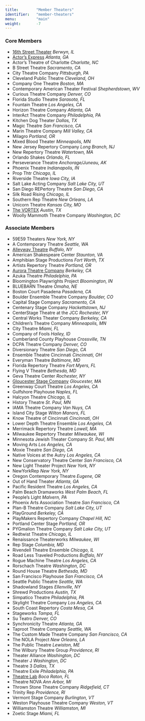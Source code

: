 ```yaml
---
title:        "Member Theaters"
identifier:   "member-theaters"
menu:         "main"
weight:       -7
---
```



### Core Members

- [16th Street Theater](http://wp.16thstreettheater.org/) *Berwyn, IL*
- [Actor’s Express](http://www.actors-express.com/) *Atlanta, GA*
- Actor’s Theatre of Charlotte *Charlotte, NC*
- B Street Theatre *Sacramento, CA*
- City Theatre Company *Pittsburgh, PA*
- Cleveland Public Theatre *Cleveland, OH*
- Company One Theatre *Boston, MA*
- Contemporary American Theater Festival *Shepherdstown, WV*
- Curious Theatre Company *Denver, CO*
- Florida Studio Theatre *Sarasota, FL*
- Fountain Theatre *Los Angeles, CA*
- Horizon Theatre Company *Atlanta, GA*
- InterAct Theatre Company *Philadelphia, PA*
- Kitchen Dog Theater *Dallas, TX*
- Magic Theatre *San Francisco, CA*
- Marin Theatre Company *Mill Valley, CA*
- Milagro *Portland, OR*
- Mixed Blood Theater *Minneapolis, MN*
- New Jersey Repertory Company *Long Branch, NJ*
- New Repertory Theatre *Watertown, MA*
- Orlando Shakes *Orlando, FL*
- Perseverance Theatre *Anchorage/Juneau, AK*
- Phoenix Theatre *Indianapolis, IN*
- Prop Thtr *Chicago, IL*
- Riverside Theatre *Iowa City, IA*
- Salt Lake Acting Company *Salt Lake City, UT*
- San Diego REPertory Theatre *San Diego, CA*
- Silk Road Rising *Chicago, IL*
- Southern Rep Theatre *New Orleans, LA*
- Unicorn Theatre *Kansas City, MO*
- [The VORTEX](http://vortexrep.org/) *Austin, TX*
- Woolly Mammoth Theatre Company *Washington, DC*


### Associate Members

- 59E59 Theaters *New York, NY*
- A Contemporary Theatre *Seattle, WA*
- [Alleyway Theatre](http://alleyway.com/) *Buffalo, NY*
- American Shakespeare Center *Staunton, VA*
- Amphibian Stage Productions *Fort Worth, TX*
- Artists Repertory Theatre *Portland, OR*
- [Aurora Theatre Company](https://www.auroratheatre.org/) *Berkeley, CA*
- Azuka Theatre *Philadelphia, PA*
- Bloomington Playwrights Project *Bloomington, IN*
- BLUEBARN Theatre *Omaha, NE*
- Boston Court Pasadena *Pasadena, CA*
- Boulder Ensemble Theatre Company *Boulder, CO*
- Capital Stage Company *Sacramento, CA*
- Centenary Stage Company *Hackettstown, NJ*
- CenterStage Theatre at the JCC *Rochester, NY*
- Central Works Theater Company *Berkeley, CA*
- Children’s Theatre Company *Minneapolis, MN*
- City Theatre *Miami, FL*
- Company of Fools *Hailey, ID*
- Cumberland County Playhouse *Crossville, TN*
- DCPA Theatre Company *Denver, CO*
- Diversionary Theatre *San Diego, CA*
- Ensemble Theatre Cincinnati *Cincinnati, OH*
- Everyman Theatre *Baltimore, MD*
- Florida Repertory Theatre *Fort Myers, FL*
- Flying V Theatre *Bethesda, MD*
- Geva Theatre Center *Rochester, NY*
- [Gloucester Stage Company](https://gloucesterstage.com/) *Gloucester, MA*
- Greenway Court Theatre *Los Angeles, CA*
- Gulfshore Playhouse *Naples, FL*
- Halcyon Theatre *Chicago, IL*
- History Theatre *St. Paul, MN*
- IAMA Theatre Company *Van Nuys, CA*
- Island City Stage *Wilton Manors, FL*
- Know Theatre of Cincinnati *Cincinnati, OH*
- Lower Depth Theatre Ensemble *Los Angeles, CA*
- Merrimack Repertory Theatre *Lowell, MA*
- Milwaukee Repertory Theater *Milwaukee, WI*
- Minnesota Jewish Theater Company *St. Paul, MN*
- Moving Arts *Los Angeles, CA*
- Moxie Theatre *San Diego, CA*
- Native Voices at the Autry *Los Angeles, CA*
- New Conservatory Theatre Center *San Francisco, CA*
- New Light Theater Project *New York, NY*
- NewYorkRep *New York, NY*
- Oregon Contemporary Theatre *Eugene, OR*
- Out of Hand Theater *Atlanta, GA*
- Pacific Resident Theatre *Los Angeles, CA*
- Palm Beach Dramaworks *West Palm Beach, FL*
- People’s Light *Malvern, PA*
- Phoenix Arts Association Theatre *San Francisco, CA*
- Plan-B Theatre Company *Salt Lake City, UT*
- PlayGround *Berkeley, CA*
- PlayMakers Repertory Company *Chapel Hill, NC*
- Portland Center Stage *Portland, OR*
- PYGmalion Theatre Company *Salt Lake City, UT*
- Redtwist Theatre *Chicago, IL*
- Renaissance Theaterworks *Milwaukee, WI*
- Rep Stage *Columbia, MD*
- Rivendell Theatre Ensemble *Chicago, IL*
- Road Less Traveled Productions *Buffalo, NY*
- Rogue Machine Theatre *Los Angeles, CA*
- Rorschach Theatre *Washington, DC*
- Round House Theatre *Bethesda, MD*
- San Francisco Playhouse *San Francisco, CA*
- Seattle Public Theatre *Seattle, WA*
- Shadowland Stages *Ellenville, NY*
- Shrewd Productions *Austin, TX*
- Simpatico Theatre *Philadelphia, PA*
- Skylight Theatre Company *Los Angeles, CA*
- South Coast Repertory *Costa Mesa, CA*
- Stageworks *Tampa, FL*
- Su Teatro *Denver, CO*
- Synchronicity Theatre *Atlanta, GA*
- Taproot Theatre Company *Seattle, WA*
- The Custom Made Theatre Company *San Francisco, CA*
- The NOLA Project *New Orleans, LA*
- The Public Theatre *Lewiston, ME*
- The Wilbury Theatre Group *Providence, RI*
- Theater Alliance *Washington, DC*
- Theater J *Washington, DC*
- Theatre 3 *Dallas, TX*
- Theatre Exile *Philadelphia, PA*
- [Theatre Lab](http://fau.edu/artsandletters/theatrelab/) *Boca Raton, FL*
- Theatre NOVA *Ann Arbor, MI*
- Thrown Stone Theatre Company *Ridgefield, CT*
- Trinity Rep *Providence, RI*
- Vermont Stage Company *Burlington, VT*
- Weston Playhouse Theatre Company *Weston, VT*
- Williamston Theatre *Williamston, MI*
- Zoetic Stage *Miami, FL*

